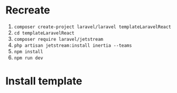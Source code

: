 # Recreate
1. `composer create-project laravel/laravel templateLaravelReact`
2. `cd templateLaravelReact`
3. `composer require laravel/jetstream`
4. `php artisan jetstream:install inertia --teams`
5. `npm install`
6. `npm run dev`


# Install template